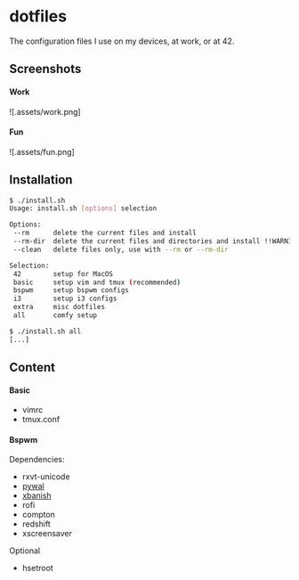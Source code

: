 # dotfiles
The configuration files I use on my devices, at work, or at 42.

## Screenshots
#### Work
![.assets/work.png]
#### Fun
![.assets/fun.png]

## Installation
``` sh
$ ./install.sh 
Usage: install.sh [options] selection

Options:
 --rm      delete the current files and install
 --rm-dir  delete the current files and directories and install !!WARNING: DANGEROUS!!
 --clean   delete files only, use with --rm or --rm-dir

Selection:
 42        setup for MacOS
 basic     setup vim and tmux (recommended)
 bspwm     setup bspwm configs
 i3        setup i3 configs
 extra     misc dotfiles
 all       comfy setup

$ ./install.sh all
[...]
```

## Content
#### Basic
- vimrc
- tmux.conf
#### Bspwm
Dependencies:
- rxvt-unicode
- [pywal](https://github.com/dylanaraps/pywal)
- [xbanish](https://github.com/jcs/xbanish)
- rofi
- compton
- redshift
- xscreensaver

Optional
- hsetroot
